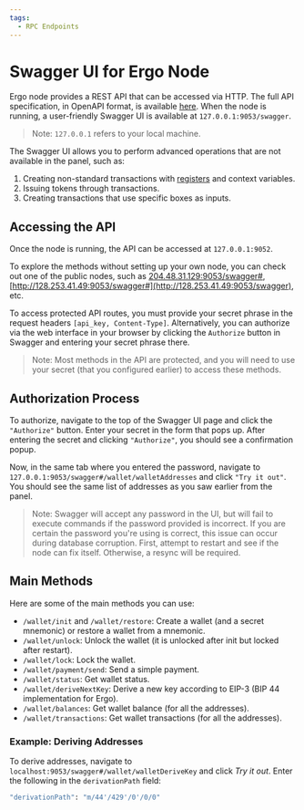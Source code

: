 ```yaml
---
tags:
  - RPC Endpoints
---
```


# Swagger UI for Ergo Node

Ergo node provides a REST API that can be accessed via HTTP. The full API specification, in OpenAPI format, is available [here](https://github.com/ergoplatform/ergo/blob/master/src/main/resources/api/openapi.yaml). When the node is running, a user-friendly Swagger UI is available at `127.0.0.1:9053/swagger`.

> Note: `127.0.0.1` refers to your local machine.

The Swagger UI allows you to perform advanced operations that are not available in the panel, such as:

1. Creating non-standard transactions with [registers](registers.md) and context variables.
2. Issuing tokens through transactions.
3. Creating transactions that use specific boxes as inputs.

## Accessing the API

Once the node is running, the API can be accessed at `127.0.0.1:9052`. 

To explore the methods without setting up your own node, you can check out one of the public nodes, such as [204.48.31.129:9053/swagger#](http://204.48.31.129:9053/swagger#), [http://128.253.41.49:9053/swagger#](http://128.253.41.49:9053/swagger), etc. 

To access protected API routes, you must provide your secret phrase in the request headers `[api_key, Content-Type]`. Alternatively, you can authorize via the web interface in your browser by clicking the `Authorize` button in Swagger and entering your secret phrase there.

> Note: Most methods in the API are protected, and you will need to use your secret (that you configured earlier) to access these methods.

## Authorization Process

To authorize, navigate to the top of the Swagger UI page and click the `"Authorize"` button. Enter your secret in the form that pops up. After entering the secret and clicking `"Authorize"`, you should see a confirmation popup.

Now, in the same tab where you entered the password, navigate to `127.0.0.1:9053/swagger#/wallet/walletAddresses` and click `"Try it out"`. You should see the same list of addresses as you saw earlier from the panel.

> Note: Swagger will accept any password in the UI, but will fail to execute commands if the password provided is incorrect. If you are certain the password you're using is correct, this issue can occur during database corruption. First, attempt to restart and see if the node can fix itself. Otherwise, a resync will be required.

## Main Methods

Here are some of the main methods you can use:

- `/wallet/init` and `/wallet/restore`: Create a wallet (and a secret mnemonic) or restore a wallet from a mnemonic.
- `/wallet/unlock`: Unlock the wallet (it is unlocked after init but locked after restart).
- `/wallet/lock`: Lock the wallet.
- `/wallet/payment/send`: Send a simple payment.
- `/wallet/status`: Get wallet status.
- `/wallet/deriveNextKey`: Derive a new key according to EIP-3 (BIP 44 implementation for Ergo).
- `/wallet/balances`: Get wallet balance (for all the addresses).
- `/wallet/transactions`: Get wallet transactions (for all the addresses).

### Example: Deriving Addresses

To derive addresses, navigate to `localhost:9053/swagger#/wallet/walletDeriveKey` and click *Try it out*. Enter the following in the `derivationPath` field:

```bash
"derivationPath": "m/44'/429'/0'/0/0" 
```





